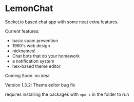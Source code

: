 # LemonChat
Socket.io based chat app with some neat extra features.

Current features:
- basic spam prevention
- 1990's web design
- nicknames!
- Chat bots that do your homework
- a notification system
- hex-based theme editor

Coming Soon:
no idea

Version 1.3.2: Theme editor bug fix

requires installing the packages with `npm i` in the folder to run
